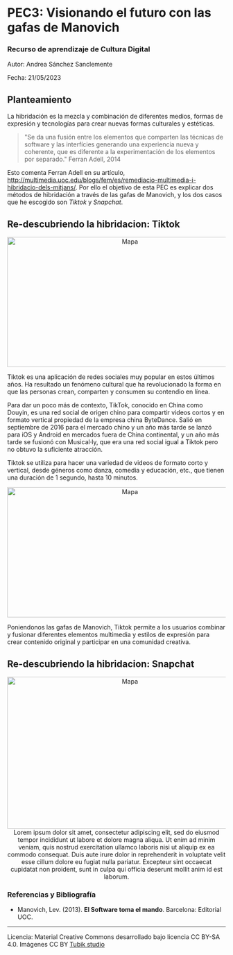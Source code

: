 # PEC3: Visionando el futuro con las gafas de Manovich 

### Recurso de aprendizaje de Cultura Digital 


Autor: Andrea Sánchez Sanclemente


Fecha: 21/05/2023


## Planteamiento


La hibridación es la mezcla y combinación de diferentes medios, formas de expresión y tecnologías para crear nuevas formas culturales y estéticas. 
> "Se da una fusión entre los elementos que comparten las técnicas de software y las interfícies generando una experiencia nueva y coherente, que es diferente a la experimentación de los elementos por separado." Ferran Adell, 2014 

Esto comenta Ferran Adell en su artículo, http://multimedia.uoc.edu/blogs/fem/es/remediacio-multimedia-i-hibridacio-dels-mitjans/.
Por ello el objetivo de esta PEC es explicar dos métodos de hibridación a través de las gafas de Manovich, y los dos casos que he escogido son *Tiktok* y *Snapchat*.


## Re-descubriendo la hibridacion: Tiktok
<p align="center"><img src="https://cdn.businessinsider.es/sites/navi.axelspringer.es/public/media/image/2022/08/tiktok-2791487.jpg?tf=3840x" alt="Mapa" height="300" width="550"/><br>

Tiktok es una aplicación de redes sociales muy popular en estos últimos años. Ha resultado un fenómeno cultural que ha revolucionado la forma en que las personas crean, comparten y consumen su contendio en línea.
  
Para dar un poco más de contexto, TikTok, conocido en China como Douyin, es una red social de origen chino para compartir videos cortos y en formato vertical propiedad de la empresa china ByteDance. Salió en septiembre de 2016 para el mercado chino y un año más tarde se lanzó para iOS y Android en mercados fuera de China continental, y un año más tarde se fusionó con Musical·ly, que era una red social igual a Tiktok pero no obtuvo la suficiente atracción.
  
Tiktok se utiliza para hacer una variedad de videos de formato corto y vertical, desde géneros como danza, comedia y educación, etc., que tienen una duración de 1 segundo, hasta 10 minutos.
<p align="center"><img src="https://i.insider.com/5e02e294855cc27e444524c2?width=700" alt="Mapa" height="300" width="550"/><br>
  
Poniendonos las gafas de Manovich, Tiktok permite a los usuarios combinar y fusionar diferentes elementos multimedia y estilos de expresión para crear contenido original y participar en una comunidad creativa.


## Re-descubriendo la hibridacion: Snapchat
<p align="center"><img src="https://www.analyticsinsight.net/wp-content/uploads/2023/04/Snapchat-Expands-its-AI-Chatbot-Capabilities-to-Create-Images.jpg" alt="Mapa" height="350" width="550"/><br>
Lorem ipsum dolor sit amet, consectetur adipiscing elit, sed do eiusmod tempor incididunt ut labore et dolore magna aliqua. Ut enim ad minim veniam, quis nostrud exercitation ullamco laboris nisi ut aliquip ex ea commodo consequat. Duis aute irure dolor in reprehenderit in voluptate velit esse cillum dolore eu fugiat nulla pariatur. Excepteur sint occaecat cupidatat non proident, sunt in culpa qui officia deserunt mollit anim id est laborum.


### Referencias y Bibliografía

* Manovich, Lev. (2013). **El Software toma el mando**. Barcelona: Editorial UOC. 


----

Licencia: Material Creative Commons desarrollado bajo licencia CC BY-SA 4.0. Imágenes CC BY [Tubik studio](https://blog.tubikstudio.com/how-to-create-original-flat-illustrations-designers-tips/) 

